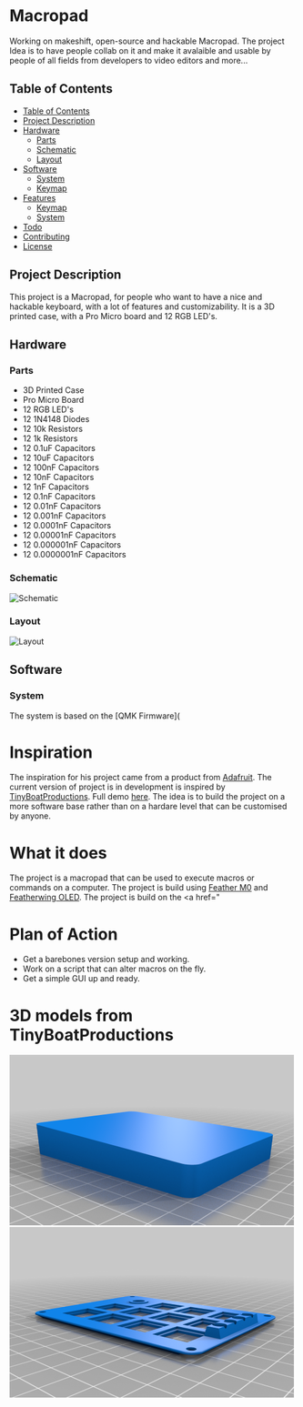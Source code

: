 # Macropad

Working on makeshift, open-source and hackable Macropad. The project Idea is to have people collab on it and make it avalaible and usable by people of all fields from developers to video editors and more...

## Table of Contents

- [Table of Contents](#table-of-contents)
- [Project Description](#project-description)
- [Hardware](#hardware)
  - [Parts](#parts)
  - [Schematic](#schematic)
  - [Layout](#layout)
- [Software](#software)
  - [System](#system)
  - [Keymap](#keymap)
- [Features](#features)
  - [Keymap](#keymap-1)
  - [System](#system-1)
- [Todo](#todo)
- [Contributing](#contributing)
- [License](#license)

## Project Description

This project is a Macropad, for people who want to have a nice and hackable keyboard, with a lot of features and customizability. It is a 3D printed case, with a Pro Micro board and 12 RGB LED's.

## Hardware

### Parts

- 3D Printed Case
- Pro Micro Board
- 12 RGB LED's
- 12 1N4148 Diodes
- 12 10k Resistors
- 12 1k Resistors
- 12 0.1uF Capacitors
- 12 10uF Capacitors
- 12 100nF Capacitors
- 12 10nF Capacitors
- 12 1nF Capacitors
- 12 0.1nF Capacitors
- 12 0.01nF Capacitors
- 12 0.001nF Capacitors
- 12 0.0001nF Capacitors
- 12 0.00001nF Capacitors
- 12 0.000001nF Capacitors
- 12 0.0000001nF Capacitors

### Schematic

![Schematic](https://raw.githubusercontent.com/marcofugaro/macropad/master/images/schematic.png)

### Layout

![Layout](https://raw.githubusercontent.com/marcofugaro/macropad/master/images/layout.png)

## Software

### System

The system is based on the [QMK Firmware](

# Inspiration

The inspiration for his project came from a product from <a href="https://www.adafruit.com/product/5128">Adafruit</a>. The current version of project is in development is inspired by <a href="https://www.instructables.com/member/tinyboatproductions">TinyBoatProductions</a>. Full demo <a href="https://www.youtube.com/watch?v=GuQxLqAc5GE">here</a>. The idea is to build the project on a more software base rather than on a hardare level that can be customised by anyone.

# What it does

The project is a macropad that can be used to execute macros or commands on a computer. The project is build using <a href="https://www.adafruit.com/product/3775">Feather M0</a> and <a href="https://www.adafruit.com/product/3711">Featherwing OLED</a>. The project is build on the <a href="

# Plan of Action

<ul>
  <li>Get a barebones version setup and working.</li>
  <li>Work on a script that can alter macros on the fly.</li>
  <li>Get a simple GUI up and ready.</li>
</ul>

# 3D models from TinyBoatProductions

<div display = "flex">
  <img src = "https://github.com/code-wolf-byte/macropad/blob/main/assets/images/MacroPad_V5_Case_Bottom_V1.png" width="500" height="300">
  <img src = "https://github.com/code-wolf-byte/macropad/blob/main/assets/images/MacroPad_V5_Case_Top_V4.png" width="500" height="300">
 </div>

